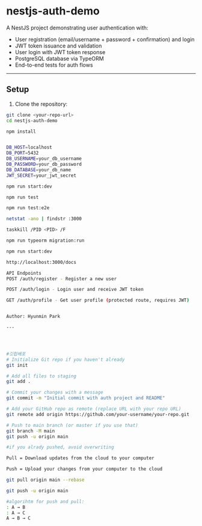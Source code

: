 # nestjs-auth-demo

A NestJS project demonstrating user authentication with:

- User registration (email/username + password + confirmation) and login
- JWT token issuance and validation  
- User login with JWT token response  
- PostgreSQL database via TypeORM  
- End-to-end tests for auth flows  

---

## Setup

1. Clone the repository:

```bash
git clone <your-repo-url>
cd nestjs-auth-demo

npm install


DB_HOST=localhost
DB_PORT=5432
DB_USERNAME=your_db_username
DB_PASSWORD=your_db_password
DB_DATABASE=your_db_name
JWT_SECRET=your_jwt_secret

npm run start:dev

npm run test

npm run test:e2e

netstat -ano | findstr :3000

taskkill /PID <PID> /F

npm run typeorm migration:run

npm run start:dev

http://localhost:3000/docs

API Endpoints
POST /auth/register - Register a new user

POST /auth/login - Login user and receive JWT token

GET /auth/profile - Get user profile (protected route, requires JWT)


Author: Hyunmin Park

---




#깃헙배포
# Initialize Git repo if you haven't already
git init

# Add all files to staging
git add .

# Commit your changes with a message
git commit -m "Initial commit with auth project and README"

# Add your GitHub repo as remote (replace URL with your repo URL)
git remote add origin https://github.com/your-username/your-repo.git

# Push to main branch (or master if you use that)
git branch -M main
git push -u origin main

#if you alrady pushed, avoid overwriting 

Pull = Download updates from the cloud to your computer

Push = Upload your changes from your computer to the cloud

git pull origin main --rebase

git push -u origin main

#algorihtm for push and pull:
: A → B
: A → C
A → B → C



